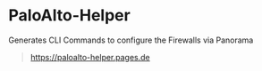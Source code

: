 # PaloAlto-Helper
Generates CLI Commands to configure the Firewalls via Panorama
> https://paloalto-helper.pages.de
